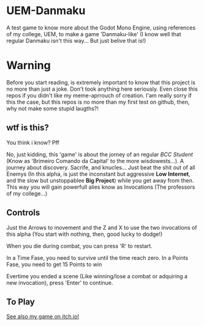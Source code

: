# UEM-Danmaku
A test game to know more about the Godot Mono Engine, using references of my college, UEM,  to make a game 'Danmaku-like' (I know well that regular Danmaku isn't this way... But just belive that is!)

# Warning
Before you start reading, is extremely important to know that this project is no more than just a joke. Don't took anything here seriously. Even close this repos if you didn't like my meme-aprrouch of creation. I'am really sorry if this the case, but this repos is no more than my first test on github, then, why not make some stupid laugths?!

## wtf is this? 
You think i know? Pff

No, just kidding, this 'game' is about the jorney of an regular _BCC Student_ (Know as 'Brimeiro Comando da Capital' to the more wisdowests...). A journey about discovery. Sacrife, and knucles... Just beat the shit out of all Enemys (In this alpha, is just the inconstant but aggressive **Low Internet**, and the slow but unstoppablee **Big Project**) while you get away from then. This way you will gain powerfull alies know as Invocations (The professors of my college...) 

## Controls 
Just the Arrows to movement and the Z and X to use the two invocations of this alpha (You start with nothing, then, good lucky to dodge!)

When you die during combat, you can press 'R' to restart.

In a Time Fase, you need to survive until the time reach zero. In a Points Fase, you need to get 15 Points to win

Evertime you ended a scene (Like winning/lose a combat or adquiring a new invocation), press 'Enter' to continue.

## To Play
[See also my game on itch.io!](https://formyfreedom.itch.io/danmaku-uem)
